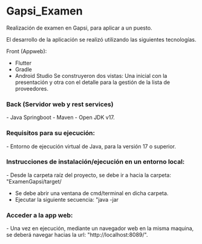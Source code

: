 # Gapsi_Examen
Realización de examen en Gapsi, para aplicar a un puesto.

El desarrollo de la aplicación se realizó utilizando las siguientes tecnologías.


Front (Appweb):
- Flutter
- Gradle
- Android Studio
Se construyeron dos vistas: Una inicial con la presentación y otra con el detalle para la gestión de la lista de proveedores.


<h3>Back (Servidor web y rest services)</h3>
- Java Springboot
- Maven
- Open JDK v17.

<h3>Requisitos para su ejecución:</h3>
- Entorno de ejecución virtual de Java, para la versión 17 o superior.

<h3>Instrucciones de instalación/ejecución en un entorno local:</h3>
- Desde la carpeta raíz del proyecto, se debe ir a hacia la carpeta: "ExamenGapsi/target/

- Se debe abrir una ventana de cmd/terminal en dicha carpeta.
- Ejecutar la siguiente secuencia: "java -jar

<h3>Acceder a la app web:</h3>
- Una vez en ejecución, mediante un navegador web en la misma maquina, se deberá navegar hacias la url: "http://localhost:8089/".

  
